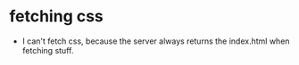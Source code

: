 # fetching css
- I can't fetch css, because the server always returns the index.html when fetching stuff.
